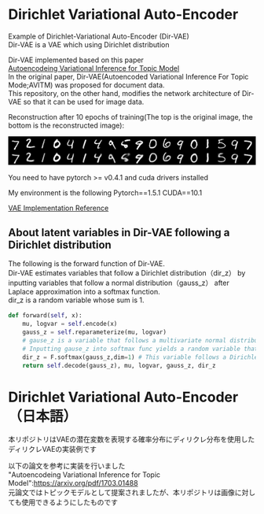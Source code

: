 # Dirichlet Variational Auto-Encoder
Example of Dirichlet-Variational Auto-Encoder (Dir-VAE)  
Dir-VAE is a VAE which using Dirichlet distribution  

Dir-VAE implemented based on this paper  
[Autoencodeing Variational Inference for Topic Model](https://arxiv.org/pdf/1703.01488)  
In the original paper, Dir-VAE(Autoencoded Variational Inference For Topic Mode;AVITM) was proposed for document data.   
This repository, on the other hand, modifies the network architecture of Dir-VAE so that it can be used for image data.  

Reconstruction after 10 epochs of training(The top is the original image, the bottom is the reconstructed image):
<div>
	<img src='/image/recon_9.png'>
</div>

You need to have pytorch >= v0.4.1 and cuda drivers installed

My environment is the following
Pytorch==1.5.1
CUDA==10.1  

[VAE Implementation Reference](https://github.com/pytorch/examples/blob/main/vae/main.py)  

## About latent variables in Dir-VAE following a Dirichlet distribution  
The following is the forward function of Dir-VAE.  
Dir-VAE estimates variables that follow a Dirichlet distribution（dir_z） by inputting variables that follow a normal distribution（gauss_z） after Laplace approximation into a softmax function.  
dir_z is a random variable whose sum is 1.
```python:dir_vae.py
def forward(self, x):
    mu, logvar = self.encode(x)
    gauss_z = self.reparameterize(mu, logvar) 
    # gause_z is a variable that follows a multivariate normal distribution
    # Inputting gause_z into softmax func yields a random variable that follows a Dirichlet distribution (Softmax func are used in decoder)
    dir_z = F.softmax(gauss_z,dim=1) # This variable follows a Dirichlet distribution
    return self.decode(gauss_z), mu, logvar, gauss_z, dir_z
```

# Dirichlet Variational Auto-Encoder（日本語）
本リポジトリはVAEの潜在変数を表現する確率分布にディリクレ分布を使用したディリクレVAEの実装例です  

以下の論文を参考に実装を行いました  
"Autoencodeing Variational Inference for Topic Model":https://arxiv.org/pdf/1703.01488  
元論文ではトピックモデルとして提案されましたが、本リポジトリは画像に対しても使用できるようにしたものです
